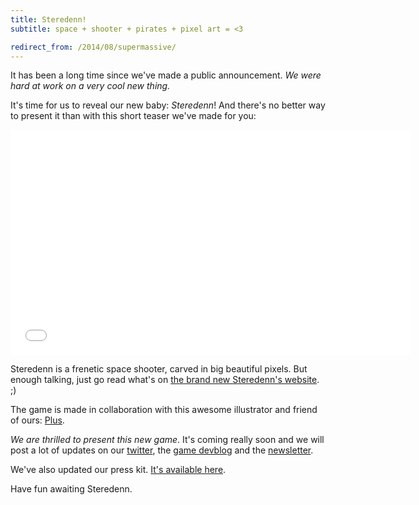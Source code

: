```yaml
---
title: Steredenn!
subtitle: space + shooter + pirates + pixel art = <3

redirect_from: /2014/08/supermassive/
---
```


It has been a long time since we've made a public announcement. _We were hard at work on a very cool new thing._

It's time for us to reveal our new baby: _Steredenn_! And there's no better way to present it than with this short teaser we've made for you:

<iframe width="640" height="360" src="//www.youtube.com/embed/ydeg_N86gBw?rel=0" frameborder="0" allowfullscreen></iframe>

Steredenn is a frenetic space shooter, carved in big beautiful pixels. But enough talking, just go read what's on [the brand new Steredenn's website](http://steredenn.pixelnest.io/). ;)

The game is made in collaboration with this awesome illustrator and friend of ours: [Plus](http://pluspixels.tumblr.com/).

_We are thrilled to present this new game_. It's coming really soon and we will post a lot of updates on our [twitter](https://twitter.com/pixelnest), the [game devblog](http://steredenn-game.tumblr.com) and the [newsletter](http://pixelnest.us3.list-manage1.com/subscribe?u=cb1093a5798d3677ea320108b&id=55e71ae780).

We've also updated our press kit. [It's available here](http://pixelnest.io/presskit).

Have fun awaiting Steredenn.

